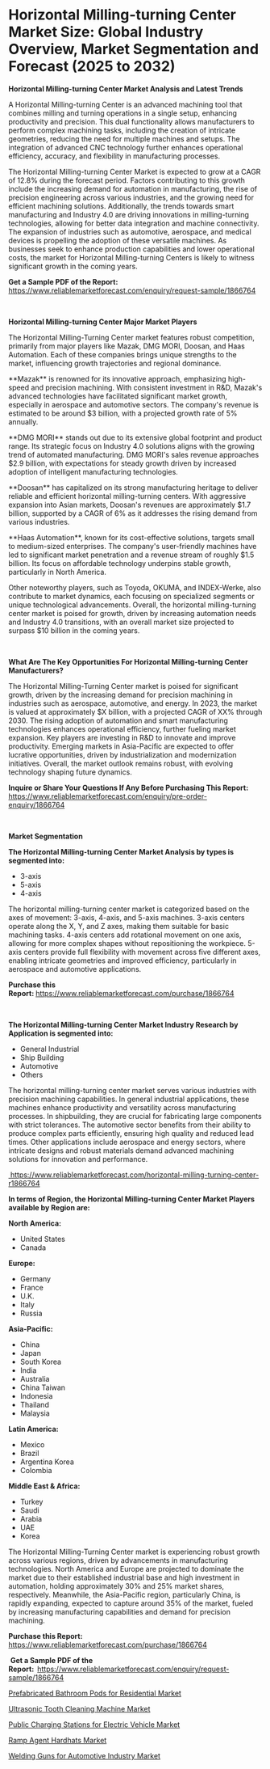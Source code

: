 <p><h1>Horizontal Milling-turning Center Market Size: Global Industry Overview, Market Segmentation and Forecast (2025 to 2032)</h1></p><p><strong>Horizontal Milling-turning Center Market Analysis and Latest Trends</strong></p>
<p><p>A Horizontal Milling-turning Center is an advanced machining tool that combines milling and turning operations in a single setup, enhancing productivity and precision. This dual functionality allows manufacturers to perform complex machining tasks, including the creation of intricate geometries, reducing the need for multiple machines and setups. The integration of advanced CNC technology further enhances operational efficiency, accuracy, and flexibility in manufacturing processes.</p><p>The Horizontal Milling-turning Center Market is expected to grow at a CAGR of 12.8% during the forecast period. Factors contributing to this growth include the increasing demand for automation in manufacturing, the rise of precision engineering across various industries, and the growing need for efficient machining solutions. Additionally, the trends towards smart manufacturing and Industry 4.0 are driving innovations in milling-turning technologies, allowing for better data integration and machine connectivity. The expansion of industries such as automotive, aerospace, and medical devices is propelling the adoption of these versatile machines. As businesses seek to enhance production capabilities and lower operational costs, the market for Horizontal Milling-turning Centers is likely to witness significant growth in the coming years.</p></p>
<p><strong>Get a Sample PDF of the Report:&nbsp;</strong> <a href="https://www.reliablemarketforecast.com/enquiry/request-sample/1866764?utm_campaign=1833&utm_medium=2&utm_source=Github&utm_content=ia&utm_term=28022025&utm_id=horizontal-milling-turning-center">https://www.reliablemarketforecast.com/enquiry/request-sample/1866764</a></p>
<p>&nbsp;</p>
<p><strong>Horizontal Milling-turning Center Major Market Players</strong></p>
<p><p>The Horizontal Milling-Turning Center market features robust competition, primarily from major players like Mazak, DMG MORI, Doosan, and Haas Automation. Each of these companies brings unique strengths to the market, influencing growth trajectories and regional dominance.</p><p>**Mazak** is renowned for its innovative approach, emphasizing high-speed and precision machining. With consistent investment in R&D, Mazak's advanced technologies have facilitated significant market growth, especially in aerospace and automotive sectors. The company's revenue is estimated to be around $3 billion, with a projected growth rate of 5% annually.</p><p>**DMG MORI** stands out due to its extensive global footprint and product range. Its strategic focus on Industry 4.0 solutions aligns with the growing trend of automated manufacturing. DMG MORI's sales revenue approaches $2.9 billion, with expectations for steady growth driven by increased adoption of intelligent manufacturing technologies.</p><p>**Doosan** has capitalized on its strong manufacturing heritage to deliver reliable and efficient horizontal milling-turning centers. With aggressive expansion into Asian markets, Doosan's revenues are approximately $1.7 billion, supported by a CAGR of 6% as it addresses the rising demand from various industries.</p><p>**Haas Automation**, known for its cost-effective solutions, targets small to medium-sized enterprises. The company's user-friendly machines have led to significant market penetration and a revenue stream of roughly $1.5 billion. Its focus on affordable technology underpins stable growth, particularly in North America.</p><p>Other noteworthy players, such as Toyoda, OKUMA, and INDEX-Werke, also contribute to market dynamics, each focusing on specialized segments or unique technological advancements. Overall, the horizontal milling-turning center market is poised for growth, driven by increasing automation needs and Industry 4.0 transitions, with an overall market size projected to surpass $10 billion in the coming years.</p></p>
<p>&nbsp;</p>
<p><strong>What Are The Key Opportunities For Horizontal Milling-turning Center Manufacturers?</strong></p>
<p><p>The Horizontal Milling-Turning Center market is poised for significant growth, driven by the increasing demand for precision machining in industries such as aerospace, automotive, and energy. In 2023, the market is valued at approximately $X billion, with a projected CAGR of XX% through 2030. The rising adoption of automation and smart manufacturing technologies enhances operational efficiency, further fueling market expansion. Key players are investing in R&D to innovate and improve productivity. Emerging markets in Asia-Pacific are expected to offer lucrative opportunities, driven by industrialization and modernization initiatives. Overall, the market outlook remains robust, with evolving technology shaping future dynamics.</p></p>
<p><strong>Inquire or Share Your Questions If Any Before Purchasing This Report:</strong> <a href="https://www.reliablemarketforecast.com/enquiry/pre-order-enquiry/1866764?utm_campaign=1833&utm_medium=2&utm_source=Github&utm_content=ia&utm_term=28022025&utm_id=horizontal-milling-turning-center">https://www.reliablemarketforecast.com/enquiry/pre-order-enquiry/1866764</a></p>
<p>&nbsp;</p>
<p><strong>Market Segmentation</strong></p>
<p><strong>The Horizontal Milling-turning Center Market Analysis by types is segmented into:</strong></p>
<p><ul><li>3-axis</li><li>5-axis</li><li>4-axis</li></ul></p>
<p><p>The horizontal milling-turning center market is categorized based on the axes of movement: 3-axis, 4-axis, and 5-axis machines. 3-axis centers operate along the X, Y, and Z axes, making them suitable for basic machining tasks. 4-axis centers add rotational movement on one axis, allowing for more complex shapes without repositioning the workpiece. 5-axis centers provide full flexibility with movement across five different axes, enabling intricate geometries and improved efficiency, particularly in aerospace and automotive applications.</p></p>
<p><strong>Purchase this Report:&nbsp;</strong><a href="https://www.reliablemarketforecast.com/purchase/1866764?utm_campaign=1833&utm_medium=2&utm_source=Github&utm_content=ia&utm_term=28022025&utm_id=horizontal-milling-turning-center">https://www.reliablemarketforecast.com/purchase/1866764</a></p>
<p>&nbsp;</p>
<p><strong>The Horizontal Milling-turning Center Market Industry Research by Application is segmented into:</strong></p>
<p><ul><li>General Industrial</li><li>Ship Building</li><li>Automotive</li><li>Others</li></ul></p>
<p><p>The horizontal milling-turning center market serves various industries with precision machining capabilities. In general industrial applications, these machines enhance productivity and versatility across manufacturing processes. In shipbuilding, they are crucial for fabricating large components with strict tolerances. The automotive sector benefits from their ability to produce complex parts efficiently, ensuring high quality and reduced lead times. Other applications include aerospace and energy sectors, where intricate designs and robust materials demand advanced machining solutions for innovation and performance.</p></p>
<p><a href="https://www.reliablemarketforecast.com/horizontal-milling-turning-center-r1866764?utm_campaign=1833&utm_medium=2&utm_source=Github&utm_content=ia&utm_term=28022025&utm_id=horizontal-milling-turning-center">&nbsp;https://www.reliablemarketforecast.com/horizontal-milling-turning-center-r1866764</a></p>
<p><strong>In terms of Region, the Horizontal Milling-turning Center Market Players available by Region are:</strong></p>
<p>
    <p> <strong> North America: </strong>
        <ul>
            <li>United States</li>
            <li>Canada</li>
        </ul>
        </p> 
    <p> <strong> Europe: </strong>
        <ul>
            <li>Germany</li>
            <li>France</li>
            <li>U.K.</li>
            <li>Italy</li>
            <li>Russia</li>
        </ul>
        </p> 
    <p> <strong> Asia-Pacific: </strong>
        <ul>
            <li>China</li>
            <li>Japan</li>
            <li>South Korea</li>
            <li>India</li>
            <li>Australia</li>
            <li>China Taiwan</li>
            <li>Indonesia</li>
            <li>Thailand</li>
            <li>Malaysia</li>
        </ul>
        </p> 
    <p> <strong> Latin America: </strong>
        <ul>
            <li>Mexico</li>
            <li>Brazil</li>
            <li>Argentina Korea</li>
            <li>Colombia</li>
        </ul>
        </p> 
    <p> <strong> Middle East & Africa: </strong>
        <ul>
            <li>Turkey</li>
            <li>Saudi</li>
            <li>Arabia</li>
            <li>UAE</li>
            <li>Korea</li>
        </ul>
    </p>
    </p>
<p><p>The Horizontal Milling-Turning Center market is experiencing robust growth across various regions, driven by advancements in manufacturing technologies. North America and Europe are projected to dominate the market due to their established industrial base and high investment in automation, holding approximately 30% and 25% market shares, respectively. Meanwhile, the Asia-Pacific region, particularly China, is rapidly expanding, expected to capture around 35% of the market, fueled by increasing manufacturing capabilities and demand for precision machining.</p></p>
<p><strong>Purchase this Report: </strong><a href="https://www.reliablemarketforecast.com/purchase/1866764?utm_campaign=1833&utm_medium=2&utm_source=Github&utm_content=ia&utm_term=28022025&utm_id=horizontal-milling-turning-center">https://www.reliablemarketforecast.com/purchase/1866764</a></p>
<p>&nbsp;<strong>Get a Sample PDF of the Report:&nbsp;&nbsp;</strong><a href="https://www.reliablemarketforecast.com/enquiry/request-sample/1866764?utm_campaign=1833&utm_medium=2&utm_source=Github&utm_content=ia&utm_term=28022025&utm_id=horizontal-milling-turning-center">https://www.reliablemarketforecast.com/enquiry/request-sample/1866764</a></p>
<p><strong></strong></p>
<p><p><a href="https://github.com/shirlantosx7/Market-Research-Report-List-1/blob/main/prefabricated-bathroom-pods-for-residential-market.md?utm_campaign=1833&utm_medium=2&utm_source=Github&utm_content=ia&utm_term=28022025&utm_id=horizontal-milling-turning-center">Prefabricated Bathroom Pods for Residential Market</a></p><p><a href="https://github.com/popoialraih3/Market-Research-Report-List-1/blob/main/ultrasonic-tooth-cleaning-machine-market.md?utm_campaign=1833&utm_medium=2&utm_source=Github&utm_content=ia&utm_term=28022025&utm_id=horizontal-milling-turning-center">Ultrasonic Tooth Cleaning Machine Market</a></p><p><a href="https://github.com/lanuskarnajc/Market-Research-Report-List-1/blob/main/public-charging-stations-for-electric-vehicle-market.md?utm_campaign=1833&utm_medium=2&utm_source=Github&utm_content=ia&utm_term=28022025&utm_id=horizontal-milling-turning-center">Public Charging Stations for Electric Vehicle Market</a></p><p><a href="https://github.com/sanokdagada01/Market-Research-Report-List-1/blob/main/ramp-agent-hardhats-market.md?utm_campaign=1833&utm_medium=2&utm_source=Github&utm_content=ia&utm_term=28022025&utm_id=horizontal-milling-turning-center">Ramp Agent Hardhats Market</a></p><p><a href="https://github.com/styeslobann2/Market-Research-Report-List-1/blob/main/welding-guns-for-automotive-industry-market.md?utm_campaign=1833&utm_medium=2&utm_source=Github&utm_content=ia&utm_term=28022025&utm_id=horizontal-milling-turning-center">Welding Guns for Automotive Industry Market</a></p></p>